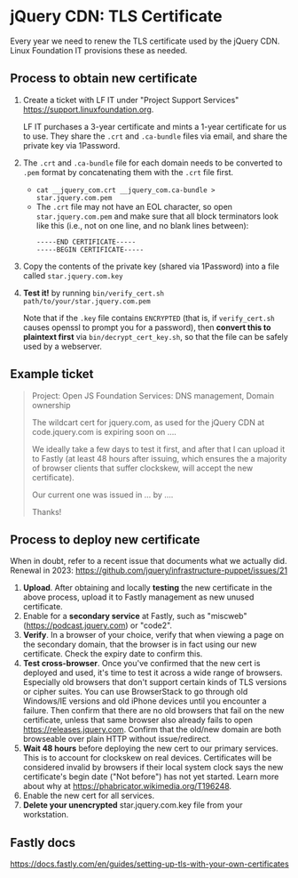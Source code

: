# jQuery CDN: TLS Certificate

Every year we need to renew the TLS certificate used by the jQuery CDN. Linux Foundation IT provisions these as needed.

## Process to obtain new certificate

1. Create a ticket with LF IT under "Project Support Services" <https://support.linuxfoundation.org>.

   LF IT purchases a 3-year certificate and mints a 1-year certificate for us to use. They share the `.crt` and `.ca-bundle` files via email, and share the private key via 1Password.
2. The `.crt` and `.ca-bundle` file for each domain needs to be converted to `.pem` format by concatenating them with the `.crt` file first.
   * `cat __jquery_com.crt __jquery_com.ca-bundle > star.jquery.com.pem`
   * The `.crt` file may not have an EOL character, so open `star.jquery.com.pem` and make sure that all block terminators look like this (i.e., not on one line, and no blank lines between):
     ```
     -----END CERTIFICATE-----
     -----BEGIN CERTIFICATE-----
     ```
3. Copy the contents of the private key (shared via 1Password) into a file called `star.jquery.com.key`
4. **Test it!** by running `bin/verify_cert.sh path/to/your/star.jquery.com.pem`

   Note that if the `.key` file contains `ENCRYPTED` (that is, if `verify_cert.sh` causes openssl to prompt you for a password), then **convert this to plaintext first** via `bin/decrypt_cert_key.sh`, so that the file can be safely used by a webserver.

## Example ticket

> Project: Open JS Foundation
> Services: DNS management, Domain ownership
>
> The wildcart cert for jquery.com, as used for the jQuery CDN at code.jquery.com is expiring soon on ….
>
> We ideally take a few days to test it first, and after that I can upload it to Fastly (at least 48 hours after issuing, which ensures the a majority of browser clients that suffer clockskew, will accept the new certificate).
>
> Our current one was issued in … by ….
>
> Thanks!

## Process to deploy new certificate

When in doubt, refer to a recent issue that documents what we actually did.
Renewal in 2023: https://github.com/jquery/infrastructure-puppet/issues/21

1. **Upload**. After obtaining and locally **testing** the new certificate in the above process,
   upload it to Fastly management as new unused certificate.
2. Enable for a **secondary service** at Fastly, such as "miscweb" (https://podcast.jquery.com) or "code2".
3. **Verify**. In a browser of your choice, verify that when viewing a page on the secondary domain, that the browser is in fact using our new certificate. Check the expiry date to confirm this.
4. **Test cross-browser**. Once you've confirmed that the new cert is deployed and used, it's time to test it across a wide range of browsers. Especially old browsers that don't support certain kinds of TLS versions or cipher suites. You can use BrowserStack to go through old Windows/IE versions and old iPhone devices until you encounter a failure. Then confirm that there are no old browsers that fail on the new certificate, unless that same browser also already fails to open https://releases.jquery.com. Confirm that the old/new domain are both browseable over plain HTTP without issue/redirect.
5. **Wait 48 hours** before deploying the new cert to our primary services. This is to account for clockskew on real devices. Certificates will be considered invalid by browsers if their local system clock says the new certificate's begin date ("Not before") has not yet started. Learn more about why at https://phabricator.wikimedia.org/T196248.
6. Enable the new cert for all services.
7. **Delete your unencrypted** star.jquery.com.key file from your workstation.

## Fastly docs

https://docs.fastly.com/en/guides/setting-up-tls-with-your-own-certificates

